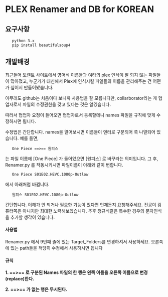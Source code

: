 PLEX Renamer and DB for KOREAN
==================


요구사항
--------
       python 3.x
       pip install beautifulsoup4




개발배경
-------------
최근들어 토렌트 사이트에서 영어식 이름들과 여타의 plex 인식이 잘 되지 않는 파일들이 많아졌고,
누군가가 대신해서 Plex에 인식시킬 파일들의 이름을 관리해주는 건 어떤가 싶어서 만들어봤습니다.

아무래도 github는 처음이다 보니까 사용법을 잘 모릅니다만,
collarborator라는 게 협업자로서 파일의 수정권한을 갖고 있다는 것은 알겠습니다.

따라서 협업자 요청이 들어오면 협업자로서 등록할테니 names 파일을 규칙에 맞게 수정하시면 됩니다.


수정법은 간단합니다.
names을 열어보시면 이름들이 엔터로 구분되어 쭉 나열되어 있습니다.
예를 들면,

       One Piece ==>== 원피스

는 파일 이름에 [One Piece] 가 들어있으면 [원피스] 로 바꾸라는 의미입니다.
그 후, Renamer.py 를 작동시키시면 파일이름이 아래와 같이 변합니다.

       One Piece S01E02.HEVC.1080p-Outlow
에서 아래처럼 바뀝니다.

       원피스 S01E02.HEVC.1080p-Outlow

간단합니다. 이해가 안 되거나 필요한 기능이 있다면 언제든지 요청해주세요.
전공이 컴퓨터쪽은 아니지만 최대한 노력해보겠습니다.
추후 정규식같은 특수한 경우의 문자인식을 추가할 생각이 있습니다.

#### 사용법
Renamer.py 에서 9번째 줄에 있는 Target_Folders를 변경하셔서 사용하세요.
오른쪽에 있는 path들을 적당히 수정해서 사용하시면 됩니다

#### 규칙
__1. ==>== 로 구분된 Names 파일의 한 행은 왼쪽 이름을 오른쪽 이름으로 변경(replace)한다.__

__2. ==>== 가 없는 행은 무시된다.__
